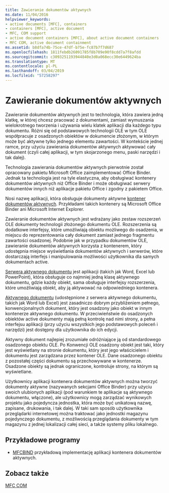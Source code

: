 ```yaml
---
title: Zawieranie dokumentów aktywnych
ms.date: 11/04/2016
helpviewer_keywords:
- active documents [MFC], containers
- containers [MFC], active document
- MFC, COM support
- active document containers [MFC], about active document containers
- MFC COM, active document containment
ms.assetid: b8dfa74b-75ce-47df-b75e-fc87b7f7d687
ms.openlocfilehash: 1811febdb26091785f8b709e90f8cdd7a7f8afdd
ms.sourcegitcommit: c3093251193944840e3d0a068ecc30e6449624ba
ms.translationtype: MT
ms.contentlocale: pl-PL
ms.lasthandoff: 03/04/2019
ms.locfileid: "57258297"
---
```

# <a name="active-document-containment"></a>Zawieranie dokumentów aktywnych

Zawieranie dokumentów aktywnych jest to technologia, która zawiera jedną klatkę, w której chcesz pracować z dokumentami, zamiast wymuszania wielokrotnego tworzenia i używania wielu klatek aplikacji dla każdego typu dokumentu. Różni się od podstawowych technologii OLE w tym OLE współpracuje z osadzonych obiektów w dokumencie złożonym, w którym może być aktywne tylko jednego elementu zawartości. W kontekście jednej ramce, przy użyciu zawierania dokumentów aktywnych aktywować cały dokument (czyli całej aplikacji, w tym skojarzonego menu, paski narzędzi i tak dalej).

Technologia zawierania dokumentów aktywnych pierwotnie został opracowany pakietu Microsoft Office zaimplementować Office Binder. Jednak ta technologia jest na tyle elastyczna, aby obsługiwać kontenery dokumentów aktywnych niż Office Binder i może obsługiwać serwery dokumentów innych niż aplikacje pakietu Office i zgodny z pakietem Office.

Nosi nazwę aplikacji, która obsługuje dokumenty aktywne [kontener dokumentów aktywnych](../mfc/active-document-containers.md). Przykładami takich kontenery są Microsoft Office Binder ani Microsoft Internet Explorer.

Zawieranie dokumentów aktywnych jest wdrażany jako zestaw rozszerzeń OLE dokumenty technologii złożonego dokumentu OLE. Rozszerzenia są dodatkowe interfejsy, które umożliwiają obiektu możliwego do osadzenia, w miejscu do reprezentowania cały dokument zamiast jednego fragmentu zawartości osadzonej. Podobnie jak w przypadku dokumentów OLE, zawieranie dokumentów aktywnych korzysta z kontenerem, który udostępnia miejsce wyświetlania dokumentów aktywnych i serwerów, które dostarczają interfejs i manipulowania możliwości użytkownika dla samych dokumentach active.

[Serwera aktywnego dokumentu](../mfc/active-document-servers.md) jest aplikacji (takich jak Word, Excel lub PowerPoint), która obsługuje co najmniej jedną klasę aktywnego dokumentu, gdzie każdy obiekt, sama obsługuje interfejsy rozszerzenia, które umożliwiają obiekt, aby ją aktywować na odpowiedniego kontenera.

[Aktywnego dokumentu](../mfc/active-documents.md) (udostępnione z serwera aktywnego dokumentu, takich jak Word lub Excel) jest zasadniczo dobrym przybliżeniem pełnego, konwencjonalnych dokument, który jest osadzony jako obiekt w innym kontenerze aktywnego dokumentu. W przeciwieństwie do osadzonych obiektów active dokumenty mają pełną kontrolę nad nimi strony, a pełna interfejsu aplikacji (przy użyciu wszystkich jego podstawowych poleceń i narzędzi) jest dostępny dla użytkownika do ich edycji.

Aktywny dokument najlepiej zrozumiałe odróżniające ją od standardowego osadzonego obiektu OLE. Po Konwencji OLE osadzony obiekt jest taki, który jest wyświetlany na stronie dokumentu, który jest jego właścicielem i dokumentu jest zarządzana przez kontener OLE. Dane osadzonego obiektu z pozostałej części dokumentu są przechowywane w kontenerze. Osadzone obiekty są jednak ograniczone, kontroluje strony, na którym są wyświetlane.

Użytkownicy aplikacji kontenera dokumentów aktywnych można tworzyć dokumenty aktywne (nazywanych sekcjami Office Binder) przy użyciu swoich ulubionych aplikacji (pod warunkiem te aplikacje są aktywnego dokumentu, włączone), ale użytkownicy mogą zarządzać wynikowych projektu jako pojedyncza jednostka, która może być unikatową nazwę, zapisane, drukowania, i tak dalej. W taki sam sposób użytkownika przeglądarki internetowej można traktować jako jednostki magazynu pojedynczego dokumentu, z możliwością przeglądania dokumenty w tym magazynu z jednej lokalizacji całej sieci, a także systemy pliku lokalnego.

## <a name="sample-programs"></a>Przykładowe programy

- [MFCBIND](../visual-cpp-samples.md) przykładową implementację aplikacji kontenera dokumentów aktywnych.

## <a name="see-also"></a>Zobacz także

[MFC COM](../mfc/mfc-com.md)
